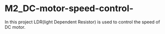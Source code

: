 # M2_DC-motor-speed-control-
  In this project LDR(light Dependent Resistor) is used to control the speed of DC motor.
